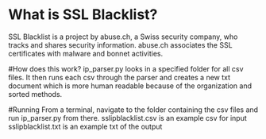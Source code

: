 # What is SSL Blacklist?
SSL Blacklist is a project by abuse.ch, a Swiss security company, who tracks and shares security information. abuse.ch associates the SSL certificates with malware and bonnet activities.

#How does this work?
ip_parser.py looks in a specified folder for all csv files. It then runs each csv through the parser and creates a new txt document which is more human readable because of the organization and sorted methods.

#Running
From a terminal, navigate to the folder containing the csv files and run ip_parser.py from there.
sslipblacklist.csv is an example csv for input
sslipblacklist.txt is an example txt of the output